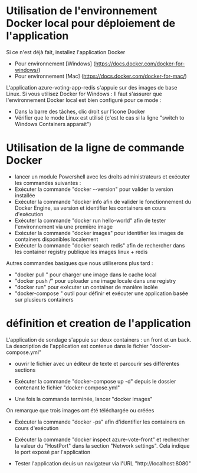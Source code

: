 # Utilisation de l'environnement Docker local pour déploiement de l'application

Si ce n'est déjà fait, installez l'application Docker
- Pour environnement [Windows] (https://docs.docker.com/docker-for-windows/)
- Pour environnement [Mac] (https://docs.docker.com/docker-for-mac/)

L'application azure-voting-app-redis s'appuie sur des images de base Linux.
Si vous utilisez Docker for Windows : Il faut s'assurer que l'environnement Docker local est bien configuré pour ce mode :

- Dans la barre des tâches, clic droit sur l'icone Docker
- Vérifier que le mode Linux est utilisé (c'est le cas si la ligne "switch to Windows Containers apparait")


# Utilisation de la ligne de commande Docker
- lancer un module Powershell avec les droits administrateurs et exécuter les commandes suivantes :
- Exécuter la commande     "docker --version" pour valider la version installée
- Exécuter la commande     "docker info   afin de valider le fonctionnement du Docker Engine, sa version et identifier les containers en cours d'exécution
- Exécuter la commande     "docker run hello-world" afin de tester l'environnement via une première image
- Exécuter la commande     "docker images"   pour identifier les images de containers disponibles localement 
- Exécuter la commande     "docker search redis"   afin de rechercher dans les container registry publique les images linux + redis

Autres commandes basiques que nous utiliserons plus tard :
- "docker pull <monimage>" pour charger une image dans le cache local
- "docker push <monserveurregistry>/<monimage>" pour uploader une image locale dans une registry
- "docker run" pour exécuter un container de manière isolée
- "docker-compose <monfichieryml>" outil pour définir et exécuter une application basée sur plusieurs containers  

# définition et creation de l'application
L'application de sondage s'appuie sur deux containers : un front et un back. La description de l'application est contenue dans le fichier "docker-compose.yml"

- ouvrir le fichier avec un éditeur de texte et parcourir ses différentes sections

- Exécuter la commande     "docker-compose up -d" depuis le dossier contenant le fichier "docker-compose.yml"

- Une fois la commande terminée, lancer "docker images"

On remarque que trois images ont été téléchargée ou créées 

- Exécuter la commande    "docker -ps" afin d'identifier les containers en cours d'exécution

- Exécuter la commande    "docker inspect azure-vote-front" et rechercher la valeur du "HostPort" dans la section "Network settings". Cela indique le port exposé par l'application

- Tester l'application deuis un navigateur via l'URL "http://localhost:8080"

